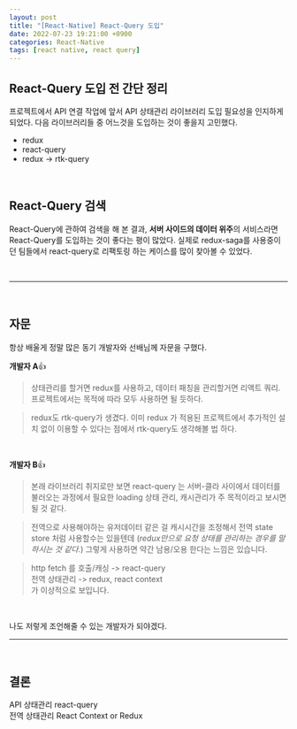 ```yaml
---
layout: post
title: "[React-Native] React-Query 도입"
date: 2022-07-23 19:21:00 +0900
categories: React-Native
tags: [react native, react query]
---
```


## React-Query 도입 전 간단 정리

프로젝트에서 API 연결 작업에 앞서 API 상태관리 라이브러리 도입 필요성을 인지하게되었다. 다음 라이브러리들 중 어느것을 도입하는 것이 좋을지 고민했다.

- redux
- react-query
- redux → rtk-query

<br/>

## React-Query 검색

React-Query에 관하여 검색을 해 본 결과, **서버 사이드의 데이터 위주**의 서비스라면 React-Query를 도입하는 것이 좋다는 평이 많았다. 실제로 redux-saga를 사용중이던 팀들에서 react-query로 리팩토링 하는 케이스를 많이 찾아볼 수 있었다.

<br/>

---

<br/>

## 자문

항상 배울게 정말 많은 동기 개발자와 선배님께 자문을 구했다.

**개발자 A**👍

> 상태관리를 할거면 redux를 사용하고, 데이터 패칭을 관리할거면 리액트 쿼리. 프로젝트에서는 목적에 따라 모두 사용하면 될 듯하다.

> redux도 rtk-query가 생겼다. 이미 redux 가 적용된 프로젝트에서 추가적인 설치 없이 이용할 수 있다는 점에서 rtk-query도 생각해볼 법 하다.

<br/>

**개발자 B**👍

> 본래 라이브러리 취지로만 보면 react-query 는 서버-클라 사이에서 데이터를 불러오는 과정에서 필요한 loading 상태 관리, 캐시관리가 주 목적이라고 보시면 될 것 같다.

> 전역으로 사용해야하는 유저데이터 같은 걸 캐시시간을 조정해서 전역 state store 처럼 사용할수는 있을텐데 (_redux만으로 요청 상태를 관리하는 경우를 말하시는 것 같다._) 그렇게 사용하면 약간 남용/오용 한다는 느낌은 있습니다.

> http fetch 를 호출/캐싱 -> react-query  
> 전역 상태관리 -> redux, react context  
> 가 이상적으로 보입니다.

<br/>

나도 저렇게 조언해줄 수 있는 개발자가 되야겠다.

---

<br/>

## 결론

API 상태관리 react-query  
전역 상태관리 React Context or Redux
